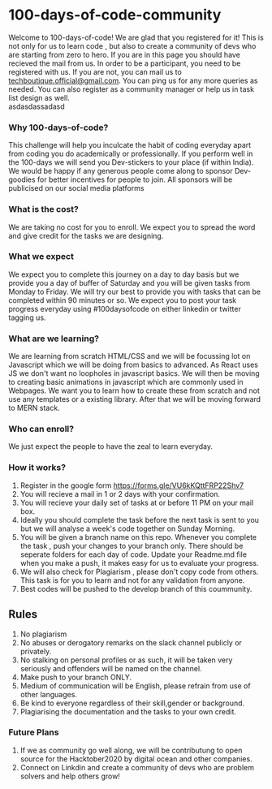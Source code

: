 # 100-days-of-code-community 

Welcome to 100-days-of-code! We are glad that you registered for it! This is not only for us to learn code , but also to create a community of devs who are starting from zero to hero. If you are in this page you should have recieved the mail from us. In order to be a participant, you need to be registered with us. If you are not, you can mail us to techboutique.official@gmail.com. You can ping us for any more queries as needed. You can also register as a community manager or help us in task list design as well.  
asdasdassadasd
### Why 100-days-of-code? 

This challenge will help you inculcate the habit of coding everyday apart from coding you do academically or professionally. If you perform well in the 100-days we will send you Dev-stickers to your place (if within India). We would be happy if any generous people come along to sponsor Dev-goodies for better incentives for people to join. All sponsors will be publicised on our social media platforms

### What is the cost? 

We are taking no cost for you to enroll. We expect you to spread the word and give credit for the tasks we are designing.

### What we expect 

We expect you to complete this journey on a day to day basis but we provide you a day of buffer of Saturday and you will be given tasks from Monday to Friday. We will try our best to provide you with tasks that can be completed within 90 minutes or so. We expect you to post your task progress everyday using #100daysofcode on either linkedin or twitter tagging us. 

### What are we learning? 

We are learning from scratch HTML/CSS and we will be focussing lot on Javascript which we will be doing from basics to advanced. As React uses JS we don't want no loopholes in javascript basics. We will then be moving to creating basic animations in javascript which are commonly used in Webpages. We want you to learn how to create these from scratch and not use any templates or a existing library. After that we will be moving forward to MERN stack. 

### Who can enroll? 

We just expect the people to have the zeal to learn everyday.

### How it works? 
1. Register in the google form  https://forms.gle/VU6kKQttFRP22Shv7 
2. You will recieve a mail in 1 or 2 days with your confirmation. 
3. You will recieve your daily set of tasks at or before 11 PM on your mail box. 
4. Ideally you should complete the task before the next task is sent to you but we will analyse a week's code together on Sunday Morning. 
5. You will be given a branch name on this repo. Whenever you complete the task , push your changes to your branch only. There should be seperate folders for each day of code. Update your Readme.md file when you make a push, it makes easy for us to evaluate your progress. 
6. We will also check for Plagiarism , please don't copy code from others. This task is for you to learn and not for any validation from anyone. 
7. Best codes will be pushed to the develop branch of this coummunity. 

## Rules 
1. No plagiarism 
2. No abuses or derogatory remarks on the slack channel publicly or privately.
3. No stalking on personal profiles or as such, it will be taken very seriously and offenders will be named on the channel. 
4. Make push to your branch ONLY.  
5. Medium of communication will be English, please refrain from use of other languages. 
6. Be kind to everyone regardless of their skill,gender or background. 
7. Plagiarising the documentation and the tasks to your own credit.

### Future Plans 
1. If we as community go well along, we will be contributung to open source for the Hacktober2020 by digital ocean and other companies. 
2. Connect on Linkdin and create a community of devs who are problem solvers and help others grow!

